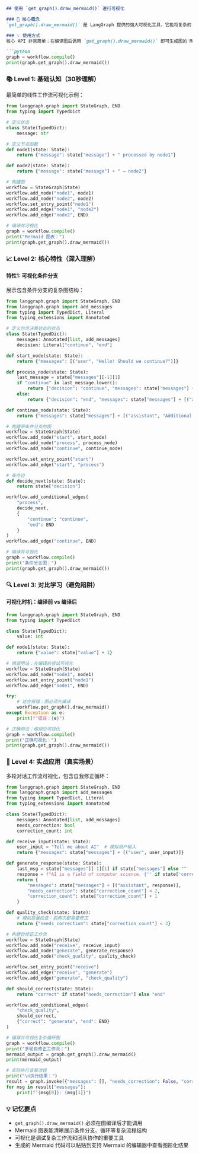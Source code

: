 ```markdown
## 使用 `get_graph().draw_mermaid()` 进行可视化

### 🎯 核心概念
`get_graph().draw_mermaid()` 是 LangGraph 提供的强大可视化工具，它能将复杂的 Agent 工作流转换为清晰的 Mermaid 图表，帮助开发者直观理解图结构、调试流程逻辑，是构建和维护复杂多步骤 Agent 系统的关键工具。

### 💡 使用方式
核心 API 非常简单：在编译图后调用 `get_graph().draw_mermaid()` 即可生成图的 Mermaid 表示。

```python
graph = workflow.compile()
print(graph.get_graph().draw_mermaid())
```

### 📚 Level 1: 基础认知（30秒理解）
最简单的线性工作流可视化示例：

```python
from langgraph.graph import StateGraph, END
from typing import TypedDict

# 定义状态
class State(TypedDict):
    message: str

# 定义节点函数
def node1(state: State):
    return {"message": state["message"] + " processed by node1"}

def node2(state: State):
    return {"message": state["message"] + " → node2"}

# 构建图
workflow = StateGraph(State)
workflow.add_node("node1", node1)
workflow.add_node("node2", node2)
workflow.set_entry_point("node1")
workflow.add_edge("node1", "node2")
workflow.add_edge("node2", END)

# 编译并可视化
graph = workflow.compile()
print("Mermaid 图表：")
print(graph.get_graph().draw_mermaid())
```

### 📈 Level 2: 核心特性（深入理解）

#### 特性1: 可视化条件分支
展示包含条件分支的复杂图结构：

```python
from langgraph.graph import StateGraph, END
from langgraph.graph import add_messages
from typing import TypedDict, Literal
from typing_extensions import Annotated

# 定义包含决策状态的状态
class State(TypedDict):
    messages: Annotated[list, add_messages]
    decision: Literal["continue", "end"]

def start_node(state: State):
    return {"messages": [("user", "Hello! Should we continue?")]}

def process_node(state: State):
    last_message = state["messages"][-1][1]
    if "continue" in last_message.lower():
        return {"decision": "continue", "messages": state["messages"] + [("assistant", "Continuing processing...")]}
    else:
        return {"decision": "end", "messages": state["messages"] + [("assistant", "Ending conversation.")]}

def continue_node(state: State):
    return {"messages": state["messages"] + [("assistant", "Additional processing complete!")]}

# 构建带条件分支的图
workflow = StateGraph(State)
workflow.add_node("start", start_node)
workflow.add_node("process", process_node)
workflow.add_node("continue", continue_node)

workflow.set_entry_point("start")
workflow.add_edge("start", "process")

# 条件边
def decide_next(state: State):
    return state["decision"]

workflow.add_conditional_edges(
    "process",
    decide_next,
    {
        "continue": "continue",
        "end": END
    }
)
workflow.add_edge("continue", END)

# 编译并可视化
graph = workflow.compile()
print("条件分支图：")
print(graph.get_graph().draw_mermaid())
```

### 🔍 Level 3: 对比学习（避免陷阱）

#### 可视化时机：编译前 vs 编译后
```python
from langgraph.graph import StateGraph, END
from typing import TypedDict

class State(TypedDict):
    value: int

def node1(state: State):
    return {"value": state["value"] + 1}

# 错误用法：在编译前尝试可视化
workflow = StateGraph(State)
workflow.add_node("node1", node1)
workflow.set_entry_point("node1")
workflow.add_edge("node1", END)

try:
    # 这会报错：图必须先编译
    workflow.get_graph().draw_mermaid()
except Exception as e:
    print(f"错误：{e}")

# 正确用法：编译后可视化
graph = workflow.compile()
print("正确可视化：")
print(graph.get_graph().draw_mermaid())
```

### 🚀 Level 4: 实战应用（真实场景）
多轮对话工作流可视化，包含自我修正循环：

```python
from langgraph.graph import StateGraph, END
from langgraph.graph import add_messages
from typing import TypedDict, Literal
from typing_extensions import Annotated

class State(TypedDict):
    messages: Annotated[list, add_messages]
    needs_correction: bool
    correction_count: int

def receive_input(state: State):
    user_input = "Tell me about AI"  # 模拟用户输入
    return {"messages": state["messages"] + [("user", user_input)]}

def generate_response(state: State):
    last_msg = state["messages"][-1][1] if state["messages"] else ""
    response = f"AI is a field of computer science. {'' if state['correction_count'] < 2 else '(Final answer)'}"
    return {
        "messages": state["messages"] + [("assistant", response)],
        "needs_correction": state["correction_count"] < 2,
        "correction_count": state["correction_count"] + 1
    }

def quality_check(state: State):
    # 模拟质量检查：前两次都需要修正
    return {"needs_correction": state["correction_count"] < 3}

# 构建自修正工作流
workflow = StateGraph(State)
workflow.add_node("receive", receive_input)
workflow.add_node("generate", generate_response)
workflow.add_node("check_quality", quality_check)

workflow.set_entry_point("receive")
workflow.add_edge("receive", "generate")
workflow.add_edge("generate", "check_quality")

def should_correct(state: State):
    return "correct" if state["needs_correction"] else "end"

workflow.add_conditional_edges(
    "check_quality",
    should_correct,
    {"correct": "generate", "end": END}
)

# 编译并可视化复杂循环图
graph = workflow.compile()
print("多轮自修正工作流：")
mermaid_output = graph.get_graph().draw_mermaid()
print(mermaid_output)

# 实际执行查看流程
print("\n执行结果：")
result = graph.invoke({"messages": [], "needs_correction": False, "correction_count": 0})
for msg in result["messages"]:
    print(f"{msg[0]}: {msg[1]}")
```

### 💡 记忆要点
- `get_graph().draw_mermaid()` 必须在图编译后才能调用
- Mermaid 图表能清晰展示条件分支、循环等复杂流程结构
- 可视化是调试复杂工作流和团队协作的重要工具
- 生成的 Mermaid 代码可以粘贴到支持 Mermaid 的编辑器中查看图形化结果
```